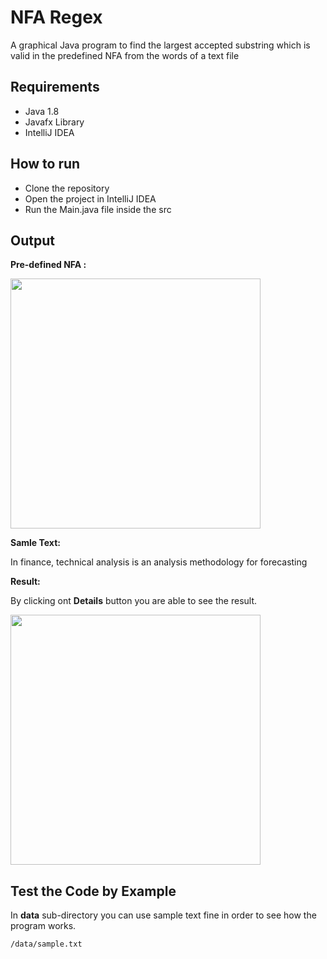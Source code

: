 # NFA Regex


A graphical Java program to find the largest accepted substring which is valid in the predefined NFA from the words of a text file


## Requirements


- Java 1.8
- Javafx Library
- IntelliJ IDEA


## How to run
* Clone the repository
* Open the project in IntelliJ IDEA
* Run the Main.java file inside the src


## Output


**Pre-defined NFA :**

<img src="https://user-images.githubusercontent.com/47594854/143494526-49138319-6acd-416c-ab2a-f93d61687fa4.png" width="400">

**Samle Text:**

In finance, technical analysis is an analysis methodology for forecasting

**Result:**

By clicking ont **Details** button you are able to see the result.

<img src="https://user-images.githubusercontent.com/47594854/143494818-1a98c712-f465-4dd4-bf66-bf947c982586.png" width="400">


## Test the Code by Example


In **data** sub-directory you can use sample text fine in order to see how the program works.

``/data/sample.txt``
